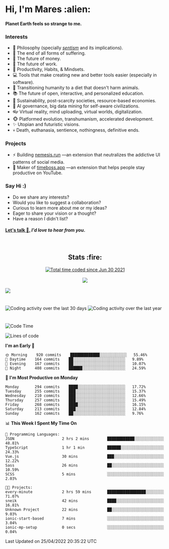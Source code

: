 <h1>Hi, I'm Mares :alien:</h1>

#### Planet Earth feels so strange to me.

### **Interests**

- 🌊 Philosophy (specially [_sentism_][sentismmedium] and its implications).
- 🎯 The end of all forms of suffering.
- 💸 The future of money.
- 💼 The future of work.
- 🧠 Productivity, Habits, & Mindsets.
- 💻 Tools that make creating new and better tools easier (especially in software).
- 🥗 Transitioning humanity to a diet that doesn't harm animals.
- 📚 The future of open, interactive, and personalized education.
- 🌱 Sustainability, post-scarcity societies, resource-based economies.
- 🤖 AI governance, big data mining for self-aware civilizations.
- 👓 Virtual reality, mind uploading, virtual worlds, digitalization.
- 🐵 Platformed evolution, transhumanism, accelerated development.
- ✨ Utopian and futuristic visions.
- 💀 Death, euthanasia, sentience, nothingness, definitive ends.


### **Projects**

- ⚡ Building [nemesis.run](https://nemesis.run) —an extension that neutralizes the addictive UI patterns of social media.
- 💎 Maker of [timeboss.app](https://timeboss.app) —an extension that helps people stay productive on YouTube.


### **Say Hi :)**

- Do we share any interests?
- Would you like to suggest a collaboration?
- Curious to learn more about me or my ideas?
- Eager to share your vision or a thought?
- Have a reason I didn't list?

#### [Let's talk :wave:.](mailto:mareszhar@gmail.com) _I'd love to hear from you_.

[sentismmedium]: https://medium.com/@mareszhar/born-a-prisoner-a-reflection-about-life-its-struggles-and-a-plan-to-escape-d8566ce9b026

<br>

<h2 align="center">Stats :fire:</h2>

<div align="center">
  <a href="https://wakatime.com/@cfdc0e0d-4860-4b62-9ff0-cb659185525e">
    <img src="https://wakatime.com/badge/user/cfdc0e0d-4860-4b62-9ff0-cb659185525e.svg" alt="Total time coded since Jun 30 2021" />
  </a>
</div>

<br>

<!-- 
Add or remove this: 
&dates=B1AAB3FF 
...or this...
&date_format=M%20j%5B%2C%20Y%5D
from the *streak stats URL below* if they get bugged and aren't updating: 
-->

<div align="center">
  <img src="https://github-readme-streak-stats.herokuapp.com?user=mareszhar&theme=black-ice&hide_border=true&stroke=FFFFFF15&ring=DF8FFE&fire=DF8FFE&currStreakLabel=DF8FFE&background=1A232A&currStreakNum=86FFAB&dates=B1AAB3FF&date_format=M%20j%5B%2C%20Y%5D">
</div>

<br>

<img src="https://activity-graph.herokuapp.com/graph?username=mareszhar&theme=nord&bg_color=00000000&color=979797&line=DF8FFE&point=00000000&area=true&hide_border=true">

<br>

<h1></h1>

<img src="https://wakatime.com/share/@mares/5df0ff02-9c79-41b4-b540-51dc9c65a57b.svg" alt="Coding activity over the last 30 days" />
<img src="https://wakatime.com/share/@mares/ea89ba71-f374-40af-930c-e0655909fe37.svg" alt="Coding activity over the last year" />

<h1></h1>

<!--START_SECTION:waka-->
![Code Time](http://img.shields.io/badge/Code%20Time-515%20hrs%2056%20mins-blue)

![Lines of code](https://img.shields.io/badge/From%20Hello%20World%20I%27ve%20Written-132%20Thousand%20lines%20of%20code-blue)

**I'm an Early 🐤** 

```text
🌞 Morning    920 commits    █████████████░░░░░░░░░░░░   55.46% 
🌆 Daytime    164 commits    ██░░░░░░░░░░░░░░░░░░░░░░░   9.89% 
🌃 Evening    167 commits    ██░░░░░░░░░░░░░░░░░░░░░░░   10.07% 
🌙 Night      408 commits    ██████░░░░░░░░░░░░░░░░░░░   24.59%

```
📅 **I'm Most Productive on Monday** 

```text
Monday       294 commits    ████░░░░░░░░░░░░░░░░░░░░░   17.72% 
Tuesday      255 commits    ███░░░░░░░░░░░░░░░░░░░░░░   15.37% 
Wednesday    210 commits    ███░░░░░░░░░░░░░░░░░░░░░░   12.66% 
Thursday     257 commits    ███░░░░░░░░░░░░░░░░░░░░░░   15.49% 
Friday       268 commits    ████░░░░░░░░░░░░░░░░░░░░░   16.15% 
Saturday     213 commits    ███░░░░░░░░░░░░░░░░░░░░░░   12.84% 
Sunday       162 commits    ██░░░░░░░░░░░░░░░░░░░░░░░   9.76%

```


📊 **This Week I Spent My Time On** 

```text
💬 Programming Languages: 
JSON                     2 hrs 2 mins        ████████████░░░░░░░░░░░░░   48.81% 
TypeScript               1 hr 1 min          ██████░░░░░░░░░░░░░░░░░░░   24.33% 
Vue.js                   30 mins             ███░░░░░░░░░░░░░░░░░░░░░░   12.22% 
Sass                     26 mins             ██░░░░░░░░░░░░░░░░░░░░░░░   10.59% 
SCSS                     5 mins              ░░░░░░░░░░░░░░░░░░░░░░░░░   2.03%

🐱‍💻 Projects: 
every-minute             2 hrs 59 mins       █████████████████░░░░░░░░   71.07% 
sneik                    42 mins             ████░░░░░░░░░░░░░░░░░░░░░   16.81% 
Unknown Project          22 mins             ██░░░░░░░░░░░░░░░░░░░░░░░   9.03% 
ionic-start-based        7 mins              ░░░░░░░░░░░░░░░░░░░░░░░░░   3.04% 
ionic-mp-setup           0 secs              ░░░░░░░░░░░░░░░░░░░░░░░░░   0.04%

```


 Last Updated on 25/04/2022 20:35:22 UTC
<!--END_SECTION:waka-->
